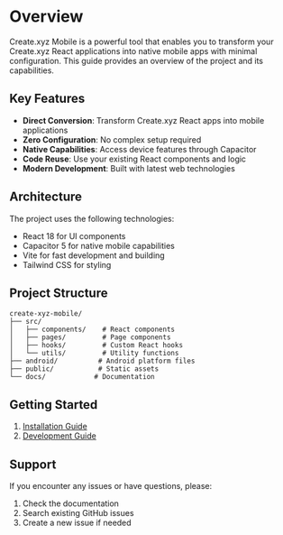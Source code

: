 # Overview

Create.xyz Mobile is a powerful tool that enables you to transform your Create.xyz React applications into native mobile apps with minimal configuration. This guide provides an overview of the project and its capabilities.

## Key Features

- **Direct Conversion**: Transform Create.xyz React apps into mobile applications
- **Zero Configuration**: No complex setup required
- **Native Capabilities**: Access device features through Capacitor
- **Code Reuse**: Use your existing React components and logic
- **Modern Development**: Built with latest web technologies

## Architecture

The project uses the following technologies:
- React 18 for UI components
- Capacitor 5 for native mobile capabilities
- Vite for fast development and building
- Tailwind CSS for styling

## Project Structure

```
create-xyz-mobile/
├── src/
│   ├── components/    # React components
│   ├── pages/         # Page components
│   ├── hooks/         # Custom React hooks
│   └── utils/         # Utility functions
├── android/          # Android platform files
├── public/           # Static assets
└── docs/            # Documentation
```

## Getting Started

1. [Installation Guide](./installation.md)
2. [Development Guide](./development.md)

## Support

If you encounter any issues or have questions, please:
1. Check the documentation
2. Search existing GitHub issues
3. Create a new issue if needed
